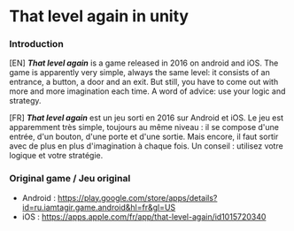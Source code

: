 # That level again in unity
### Introduction
[EN] ***That level again*** is a game released in 2016 on android and iOS. The game is apparently very simple, always the same level: it consists of an entrance, a button, a door and an exit. But still, you have to come out with more and more imagination each time. A word of advice: use your logic and strategy.

[FR] ***That level again*** est un jeu sorti en 2016 sur Android et iOS. Le jeu est apparemment très simple, toujours au même niveau : il se compose d'une entrée, d'un bouton, d'une porte et d'une sortie. Mais encore, il faut sortir avec de plus en plus d'imagination à chaque fois. Un conseil : utilisez votre logique et votre stratégie.

### Original game / Jeu original
- Android : https://play.google.com/store/apps/details?id=ru.iamtagir.game.android&hl=fr&gl=US
- iOS : https://apps.apple.com/fr/app/that-level-again/id1015720340
